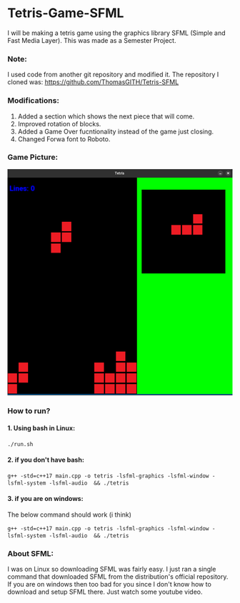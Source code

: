 # Tetris-Game-SFML

I will be making a tetris game using the graphics library SFML (Simple and Fast Media Layer). This was made as a Semester Project.

### Note:
I used code from another git repository and modified it. The repository I cloned was: https://github.com/ThomasGITH/Tetris-SFML


### Modifications:
1. Added a section which shows the next piece that will come.
2. Improved rotation of blocks.
3. Added a Game Over fucntionality instead of the game just closing.
4. Changed Forwa font to Roboto.

### Game Picture:
![Tetris Game](./images/game-picture/image-1.png)

### How to run?
#### 1. Using bash in Linux:
```
./run.sh
```

#### 2. if you don't have bash:
```
g++ -std=c++17 main.cpp -o tetris -lsfml-graphics -lsfml-window -lsfml-system -lsfml-audio  && ./tetris
```

#### 3. if you are on windows:
The below command should work (i think)
```
g++ -std=c++17 main.cpp -o tetris -lsfml-graphics -lsfml-window -lsfml-system -lsfml-audio  && ./tetris
```

### About SFML:
I was on Linux so downloading SFML was fairly easy. I just ran a single command that downloaded SFML from the distribution's official repository. 
If you are on windows then too bad for you since I don't know how to download and setup SFML there. Just watch some youtube video.

